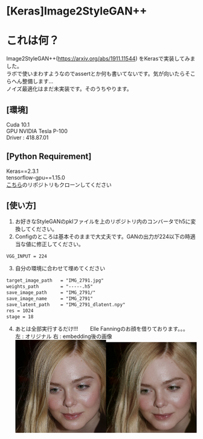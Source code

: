 # [Keras]Image2StyleGAN++
# これは何？
Image2StyleGAN++(https://arxiv.org/abs/1911.11544) をKerasで実装してみました。  
ラボで使いまわすようなのでassertとか何も書いてないです。気が向いたらそこらへん整備します...  
ノイズ最適化はまだ未実装です。そのうちやります。  
## [環境]
Cuda 10.1  
GPU  NVIDIA Tesla P-100  
Driver : 418.87.01
## [Python Requirement]
Keras==2.3.1  
tensorflow-gpu==1.15.0  
[こちら](https://github.com/RyotaImai/StyleGAN_Picke2Keras "StyleGAN_Picke2Keras")のリポジトリもクローンしてください  

## [使い方]
1. お好きなStyleGANのpklファイルを上のリポジトリ内のコンバータでh5に変換してください。
2. Configのところは基本そのままで大丈夫です。GANの出力が224以下の時適当な値に修正してください。
```
VGG_INPUT = 224
```
3. 自分の環境に合わせて埋めてください
```
target_image_path   = "IMG_2791.jpg"
weights_path        = "-----.h5"
save_image_path     = "IMG_2791/"
save_image_name     = "IMG_2791"
save_latent_path    = "IMG_2791_dlatent.npy"
res = 1024
stage = 18
```
4. あとは全部実行するだけ!!!　　
Elle Fanningのお顔を借りております。。。  
左 : オリジナル
右 : embedding後の画像  
<img src="https://github.com/RyotaImai/-Keras-Image2StyleGAN-/blob/master/md_images/Elle-faning%20(2).jpg" width=50%><img src="https://github.com/RyotaImai/-Keras-Image2StyleGAN-/blob/master/md_images/Elle(2)_5000.jpg" width=50%>
